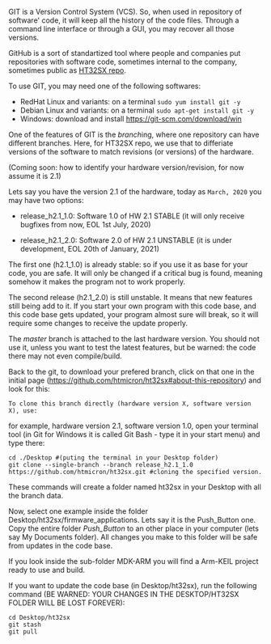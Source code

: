 GIT is a Version Control System (VCS). So, when used in repository of software' code, it will keep all the history of the code files. Through a command line interface or through a GUI, you may recover all those versions.

GitHub is a sort of standartized tool where people and companies put repositories with software code, sometimes internal to the company, sometimes public as [HT32SX repo](https://github.com/htmicron/ht32sx/).

To use GIT, you may need one of the following softwares:

* RedHat Linux and variants: on a terminal ```sudo yum install git -y ```
* Debian Linux and variants: on a terminal ```sudo apt-get install git -y```
* Windows: download and install https://git-scm.com/download/win


One of the features of GIT is the *branch*ing, where one repository can have different branches. Here, for HT32SX repo, we use that to differiate versions of the software to match revisions (or versions) of the hardware.

(Coming soon: how to identify your hardware version/revision, for now assume it is 2.1)

Lets say you have the version 2.1 of the hardware, today as ``` March, 2020 ``` you may have two options:

* release_h2.1_1.0: Software 1.0 of HW 2.1 STABLE (it will only receive bugfixes from now, EOL 1st July, 2020)

* release_h2.1_2.0: Software 2.0 of HW 2.1 UNSTABLE (it is under development, EOL 20th of January, 2021) 

The first one (h2.1_1.0) is already stable: so if you use it as base for your code, you are safe. It will only be changed if a critical bug is found, meaning somehow it makes the program not to work properly.

The second release (h2.1_2.0) is still unstable. It means that new features still being add to it. If you start your own program with this code base, and this code base gets updated, your program almost sure will break, so it will require some changes to receive the update properly.

The *master* branch is attached to the last hardware version. You should not use it, unless you want to test the latest features, but be warned: the code there may not even compile/build.

Back to the git, to download your prefered branch, click on that one in the initial page (https://github.com/htmicron/ht32sx#about-this-repository) and look for this:

```
To clone this branch directly (hardware version X, software version X), use:
```

for example, hardware version 2.1, software version 1.0, open your terminal tool (in Git for Windows it is called Git Bash - type it in your start menu) and type there:

```
cd ./Desktop #(puting the terminal in your Desktop folder)
git clone --single-branch --branch release_h2.1_1.0 https://github.com/htmicron/ht32sx.git #cloning the specified version.
```

These commands will create a folder named ht32sx in your Desktop with all the branch data.

Now, select one example inside the folder Desktop/ht32sx/firmware_applications. Lets say it is the Push_Button one. Copy the entire folder *Push_Button* to an other place in your computer (lets say My Documents folder).
All changes you make to this folder will be safe from updates in the code base.

If you look inside the sub-folder MDK-ARM you will find a Arm-KEIL project ready to use and build.


If you want to update the code base (in Desktop/ht32sx), run the following command (BE WARNED: YOUR CHANGES IN THE DESKTOP/HT32SX FOLDER WILL BE LOST FOREVER):

```
cd Desktop/ht32sx
git stash
git pull
```

